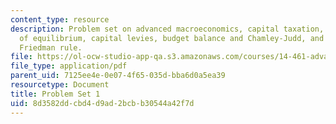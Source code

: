 ```yaml
---
content_type: resource
description: Problem set on advanced macroeconomics, capital taxation, computation
  of equilibrium, capital levies, budget balance and Chamley-Judd, and money and the
  Friedman rule.
file: https://ol-ocw-studio-app-qa.s3.amazonaws.com/courses/14-461-advanced-macroeconomics-i-fall-2012/8d3582ddcbd4d9ad2bcbb30544a42f7d_MIT14_461F12_pset1.pdf
file_type: application/pdf
parent_uid: 7125ee4e-0e07-4f65-035d-bba6d0a5ea39
resourcetype: Document
title: Problem Set 1
uid: 8d3582dd-cbd4-d9ad-2bcb-b30544a42f7d
---
```


